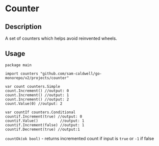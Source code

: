 Counter
=======

## Description

A set of counters which helps avoid reinvented wheels.

## Usage
```golang
package main

import counters "github.com/sam-caldwell/go-monorepo/v2/projects/counter"

var count counters.Simple
count.Increment() //output: 0
count.Increment() //output: 1
count.Increment() //output: 2
count.Value(0) //output: 2

var countIf counters.Conditional
countif.Increment(true) //output: 0
countif.Value()          //output: 1
countif.Increment(false) //output: 1
countif.Decrement(true) //output:1

```

`countOk(ok bool)` - returns incremented count if input is `true` or `-1` if false
